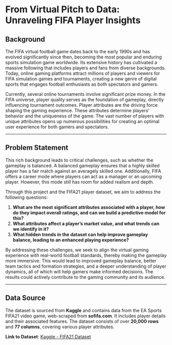 # From Virtual Pitch to Data: Unraveling FIFA Player Insights

## Background

The FIFA virtual football game dates back to the early 1990s and has evolved significantly since then, becoming the most popular and enduring sports simulation game worldwide. Its extensive history has cultivated a massive following that includes players and fans from diverse backgrounds. Today, online gaming platforms attract millions of players and viewers for FIFA simulation games and tournaments, creating a new genre of digital sports that engages football enthusiasts as both spectators and gamers.

Currently, several online tournaments involve significant prize money. In the FIFA universe, player quality serves as the foundation of gameplay, directly influencing tournament outcomes. Player attributes are the driving force shaping the gaming experience. These attributes determine players' behavior and the uniqueness of the game. The vast number of players with unique attributes opens up numerous possibilities for creating an optimal user experience for both gamers and spectators.

---

## Problem Statement

This rich background leads to critical challenges, such as whether the gameplay is balanced. A balanced gameplay ensures that a highly skilled player has a fair match against an averagely skilled one. Additionally, FIFA offers a career mode where players can act as a manager or an upcoming player. However, this mode still has room for added realism and depth.

Through this project and the FIFA21 player dataset, we aim to address the following questions:

1. **What are the most significant attributes associated with a player, how do they impact overall ratings, and can we build a predictive model for this?**
2. **What attributes affect a player’s market value, and what trends can we identify in it?**
3. **What hidden trends in the dataset can help improve gameplay balance, leading to an enhanced playing experience?**

By addressing these challenges, we seek to align the virtual gaming experience with real-world football standards, thereby making the gameplay more immersive. This would lead to improved gameplay balance, better team tactics and formation strategies, and a deeper understanding of player dynamics, all of which will help gamers make informed decisions. The results could actively contribute to the gaming community and its audience.

---

## Data Source

The dataset is sourced from **Kaggle** and contains data from the EA Sports FIFA21 video game, web-scraped from **sofifa.com**. It includes player details and their associated features. The dataset consists of over **20,000 rows** and **77 columns**, covering various player attributes.

**Link to Dataset**: [Kaggle - FIFA21 Dataset](https://www.kaggle.com/datasets/yagunnersya/fifa-21-messy-raw-dataset-for-cleaning-exploring/data)

